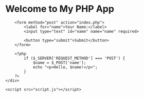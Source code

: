 <!DOCTYPE html>
<html lang="en">
<head>
    <meta charset="UTF-8">
    <meta name="viewport" content="width=device-width, initial-scale=1.0">
    <title>Simple PHP App</title>
    <link rel="stylesheet" href="style.css">
</head>
<body>
    <div class="container">
        <h1>Welcome to My PHP App</h1>

        <form method="post" action="index.php">
            <label for="name">Your Name:</label>
            <input type="text" id="name" name="name" required>

            <button type="submit">Submit</button>
        </form>

        <?php
            if ($_SERVER['REQUEST_METHOD'] === 'POST') {
                $name = $_POST['name'];
                echo "<p>Hello, $name!</p>";
            }
        ?>
    </div>

    <script src="script.js"></script>
</body>
</html>
